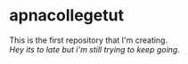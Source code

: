 # apnacollegetut
This is the first repository that I'm creating.
<br>
<i>Hey its to late but i'm still trying to keep going.</i>
